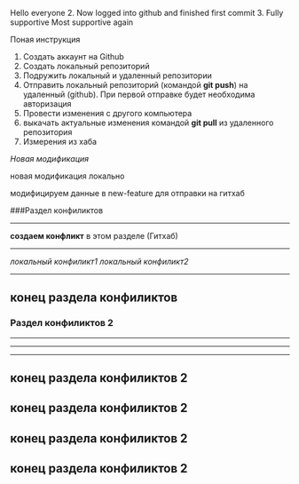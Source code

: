 Hello everyone
2. Now logged into github and finished first commit
3. Fully supportive
Most supportive again


Поная инструкция

1. Создать аккаунт на Github
2. Создать локальный репозиторий
3. Подружить локальный и удаленный репозитории
4. Отправить локальный репозиторий (командой __git push__) на удаленный (github).
При первой отправке будет необходима авторизация
5. Провести изменения с другого компьютера
6. выкачать актуальные изменения командой __git pull__ из удаленного репозитория
7. Измерения из хаба

*Новая модификация*

новая модификация локально

модифицируем данные в new-feature для отправки на гитхаб


###Раздел конфиликтов


_________________________________________________________



__создаем конфликт__ в этом разделе (Гитхаб)

__________________________________________
*локальный конфиликт1*
*локальный конфиликт2*
____________________________

## конец раздела конфиликтов


### Раздел конфиликтов 2


____________________________

______________
_______________________________________________


## конец раздела конфиликтов 2

## конец раздела конфиликтов 2

## конец раздела конфиликтов 2

## конец раздела конфиликтов 2
